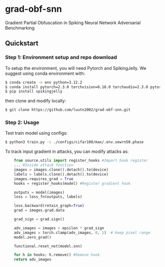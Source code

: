 # grad-obf-snn
Gradient Partial Obfuscation in Spiking Neural Network Adversarial Benchmarking

## Quickstart

### Step 1: Environment setup and repo download

To setup the environment, you will need Pytorch and SpikingJelly. We suggest using conda environment with:

```bash
$ conda create -n env python=3.12.2
$ conda install pytorch=2.3.0 torchvision=0.18.0 torchaudio=2.3.0 pytorch-cuda=12.1 -c pytorch -c nvidia #As latest pytorch conda guide, change cuda version suitable to your case.
$ pip install spikingjelly
```

then clone and modify locally:

```bash
$ git clone https://github.com/luutn2002/grad-obf-snn.git
```

### Step 2: Usage

Test train model using configs:
```bash
$ python3 train.py -c ./configs/cifar100/max/.env.sewrn50.phase
```

To track input gradient in attacks, you can modify attacks as:
```python
    from source.utils import register_hooks #Import hook register
    ... #Inside attack function
    images = images.clone().detach().to(device)
    labels = labels.clone().detach().to(device)
    images.requires_grad = True
    hooks = register_hooks(model) #Register gradient hook

    outputs = model(images)
    loss = loss_fn(outputs, labels)

    loss.backward(retain_graph=True)
    grad = images.grad.data

    grad_sign = grad.sign()

    adv_images = images + epsilon * grad_sign
    adv_images = torch.clamp(adv_images, 0, 1)  # keep pixel range
    model.zero_grad()

    functional.reset_net(model.snn)

    for h in hooks: h.remove() #Remove hook
    return adv_images
```
